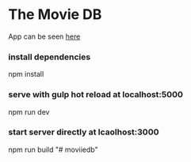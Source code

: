 # The Movie DB

App can be seen [here](https://lmerza.com/moviedb)


### install dependencies
npm install

### serve with gulp hot reload at localhost:5000
npm run dev

### start server directly at lcaolhost:3000
npm run build
"# moviiedb" 
